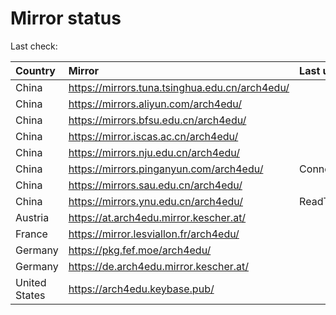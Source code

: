 <script src="./time.js"></script>
# Mirror status
Last check: <script type="text/javascript">localize(1671733449.050066);</script>

|Country|Mirror|Last update|
|:------|:-----|:----------|
|China|https://mirrors.tuna.tsinghua.edu.cn/arch4edu/|<script type="text/javascript">localize(1671691002);</script>|
|China|https://mirrors.aliyun.com/arch4edu/|<script type="text/javascript">localize(1671604467);</script>|
|China|https://mirrors.bfsu.edu.cn/arch4edu/|<script type="text/javascript">localize(1671691002);</script>|
|China|https://mirror.iscas.ac.cn/arch4edu/|<script type="text/javascript">localize(1671691002);</script>|
|China|https://mirrors.nju.edu.cn/arch4edu/|<script type="text/javascript">localize(1671691002);</script>|
|China|https://mirrors.pinganyun.com/arch4edu/|ConnectTimeout|
|China|https://mirrors.sau.edu.cn/arch4edu/|<script type="text/javascript">localize(1671258899);</script>|
|China|https://mirrors.ynu.edu.cn/arch4edu/|ReadTimeout|
|Austria|https://at.arch4edu.mirror.kescher.at/|<script type="text/javascript">localize(1671691002);</script>|
|France|https://mirror.lesviallon.fr/arch4edu/|<script type="text/javascript">localize(1671691002);</script>|
|Germany|https://pkg.fef.moe/arch4edu/|<script type="text/javascript">localize(1671691002);</script>|
|Germany|https://de.arch4edu.mirror.kescher.at/|<script type="text/javascript">localize(1671691002);</script>|
|United States|https://arch4edu.keybase.pub/|<script type="text/javascript">localize(1671691002);</script>|

<script src="./tablefilter/tablefilter.js"></script>
<script src="./table.js"></script>